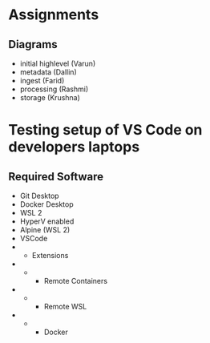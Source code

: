 # Assignments
## Diagrams
* initial highlevel (Varun)
* metadata (Dallin)
* ingest (Farid)
* processing (Rashmi)
* storage (Krushna)

# Testing setup of VS Code on developers laptops
## Required Software
* Git Desktop
* Docker Desktop
* WSL 2
* HyperV enabled
* Alpine (WSL 2)
* VSCode
* * Extensions
* * * Remote Containers
* * * Remote WSL
* * * Docker